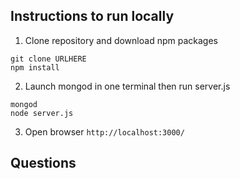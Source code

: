 ## Instructions to run locally 

1) Clone repository and download npm packages 

```
git clone URLHERE
npm install
```

2) Launch mongod in one terminal then run server.js

````
mongod
node server.js
````

3) Open browser `http://localhost:3000/`

## Questions


